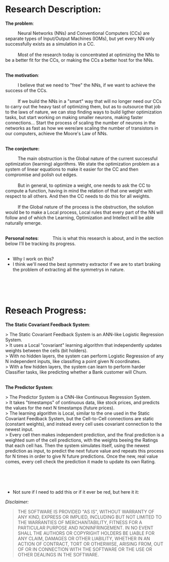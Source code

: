 # Research Description:
<p><b>The problem</b>:</p>
&nbsp; &nbsp; &nbsp; &nbsp; &nbsp; Neural Networks (NNs) and Conventional Computers (CCs) are separate types of Input/Output Machines (IOMs), but yet every NN only successfully exists as a simulation in a CC.<br>
<br>
&nbsp; &nbsp; &nbsp; &nbsp; &nbsp; Most of the research today is concentrated at optimizing the NNs to be a better fit for the CCs, or making the CCs a better host for the NNs.
<br>
<br>

<p><b>The motivation</b>:</p>
&nbsp; &nbsp; &nbsp; &nbsp; &nbsp; I believe that we need to "free" the NNs, if we want to achieve the success of the CCs.<br>
<br>
&nbsp; &nbsp; &nbsp; &nbsp; &nbsp; If we build the NNs in a "smart" way that will no longer need our CCs to carry out the heavy tast of optimizing them, but as to outsource that job to the laws of nature, we can stop finding ways to build ligther optimization tasks, but start working on making smaller neurons, making faster connections... Start the process of scaling the number of neurons in the networks as fast as how we were/are scaling the number of transistors in our computers, achieve the Moore's Law of NNs.
<br>
<br>

<p><b>The conjecture:</b></p>
&nbsp; &nbsp; &nbsp; &nbsp; &nbsp; The main obstruction is the Global nature of the current successful optimization (learning) algorithms. We state the optimization problem as a system of linear equations to make it easier for the CC and then compromise and polish out edges.<br>
<br>
&nbsp; &nbsp; &nbsp; &nbsp; &nbsp; But in general, to optimize a weight, one needs to ask the CC to compute a function, having in mind the relation of that one weight with respect to all others. And then the CC needs to do this for all weights.<br>
<br>
&nbsp; &nbsp; &nbsp; &nbsp; &nbsp; If the Global nature of the process is the obstruction, the solution would be to make a Local process, Local rules that every part of the NN will follow and of which the Learning, Optimization and Intellect will be able naturally emerge.
<br>
<br>

<b>Personal notes</b>:
&nbsp; &nbsp; &nbsp; &nbsp; &nbsp; This is what this research is about, and in the section below I'll be tracking its progress.<br>
<br>
- Why I work on this?<br>
- I think we'll need the best symmetry extractor if we are to start braking the problem of extracting all the symmetrys in nature.
<br>
<br>
<br>
 
# Reseach Progress:
<p></p>
<b>The Static Covariant Feedback System</b>:
<p></p>
> The Static Covariant Feedback System is an ANN-like Logistic Regression System.<br>
> It uses a Local "covariant" learning algorithm that independently updates weights between the cells (bit holders).<br>
> With no hidden layers, the system can perform Logistic Regression of any N independent inputs, like classifing a point given N coordinates.<br>
> With a few hidden layers, the system can learn to perform harder Classifier tasks, like predicting whether a Bank customer will Churn.<br>
<br>
<p></p>
<b>The Predictor System</b>:
<p></p>
> The Predictor System is a CNN-like Continuous Regression System.<br>
> It takes "timestamps" of continuous data, like stock prices, and predicts the values for the next N timestamps (future prices).<br>
> The learning algorithm is Local, similar to the one used in the Static Covariant Feedback System, but the Cell-to-Cell connections are static (constant weights), and instead every cell uses covariant connection to the newest input.<br>
> Every cell then makes independent prediction, and the final prediction is a weighted sum of the cell predictions, with the weights beeing the Ratings that each cell has. Then the system simulates itself, using the newest prediction as input, to predict the next future value and repeats this process for N times in order to give N future predictions. Once the new, real value comes, every cell check the prediction it made to update its own Rating.<br>


<br><br><br>
- Not sure if I need to add this or if it ever be red, but here it it:
<p><em>Disclaimer:</em></p>
<blockquote>
<p>THE SOFTWARE IS PROVIDED "AS IS", WITHOUT WARRANTY OF ANY KIND, EXPRESS OR
IMPLIED, INCLUDING BUT NOT LIMITED TO THE WARRANTIES OF MERCHANTABILITY, FITNESS
FOR A PARTICULAR PURPOSE AND NONINFRINGEMENT. IN NO EVENT SHALL THE AUTHORS OR
COPYRIGHT HOLDERS BE LIABLE FOR ANY CLAIM, DAMAGES OR OTHER LIABILITY, WHETHER
IN AN ACTION OF CONTRACT, TORT OR OTHERWISE, ARISING FROM, OUT OF OR IN
CONNECTION WITH THE SOFTWARE OR THE USE OR OTHER DEALINGS IN THE SOFTWARE.</p>
</blockquote>
